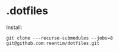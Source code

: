 # .dotfiles

Install:

```
git clone ---recurse-submodules --jobs=8 git@github.com:reentim/dotfiles.git
```
